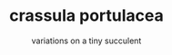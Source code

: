 ---
title: crassula portulacea
subtitle: variations on a tiny succulent
reference: jade
layout: project
design: raphael
version: 0.10.0
customJS:
- lib: raphael
- file: jade.js
---